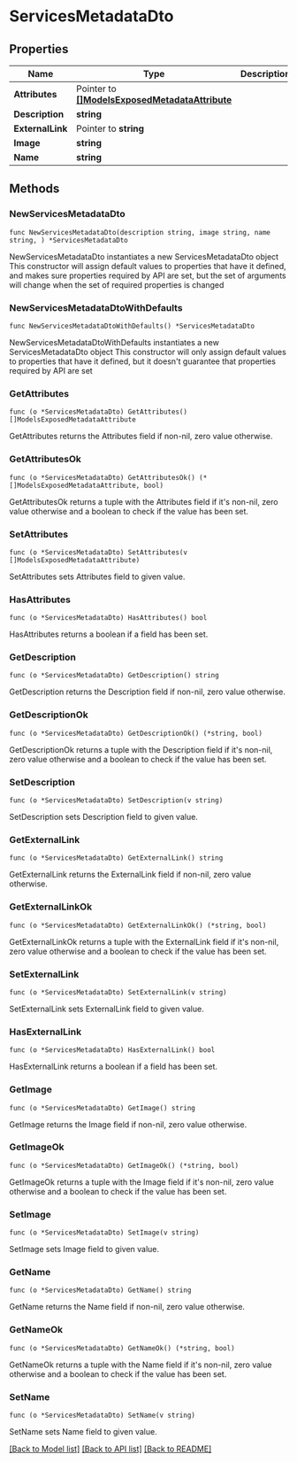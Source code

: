 # ServicesMetadataDto

## Properties

Name | Type | Description | Notes
------------ | ------------- | ------------- | -------------
**Attributes** | Pointer to [**[]ModelsExposedMetadataAttribute**](ModelsExposedMetadataAttribute.md) |  | [optional] 
**Description** | **string** |  | 
**ExternalLink** | Pointer to **string** |  | [optional] 
**Image** | **string** |  | 
**Name** | **string** |  | 

## Methods

### NewServicesMetadataDto

`func NewServicesMetadataDto(description string, image string, name string, ) *ServicesMetadataDto`

NewServicesMetadataDto instantiates a new ServicesMetadataDto object
This constructor will assign default values to properties that have it defined,
and makes sure properties required by API are set, but the set of arguments
will change when the set of required properties is changed

### NewServicesMetadataDtoWithDefaults

`func NewServicesMetadataDtoWithDefaults() *ServicesMetadataDto`

NewServicesMetadataDtoWithDefaults instantiates a new ServicesMetadataDto object
This constructor will only assign default values to properties that have it defined,
but it doesn't guarantee that properties required by API are set

### GetAttributes

`func (o *ServicesMetadataDto) GetAttributes() []ModelsExposedMetadataAttribute`

GetAttributes returns the Attributes field if non-nil, zero value otherwise.

### GetAttributesOk

`func (o *ServicesMetadataDto) GetAttributesOk() (*[]ModelsExposedMetadataAttribute, bool)`

GetAttributesOk returns a tuple with the Attributes field if it's non-nil, zero value otherwise
and a boolean to check if the value has been set.

### SetAttributes

`func (o *ServicesMetadataDto) SetAttributes(v []ModelsExposedMetadataAttribute)`

SetAttributes sets Attributes field to given value.

### HasAttributes

`func (o *ServicesMetadataDto) HasAttributes() bool`

HasAttributes returns a boolean if a field has been set.

### GetDescription

`func (o *ServicesMetadataDto) GetDescription() string`

GetDescription returns the Description field if non-nil, zero value otherwise.

### GetDescriptionOk

`func (o *ServicesMetadataDto) GetDescriptionOk() (*string, bool)`

GetDescriptionOk returns a tuple with the Description field if it's non-nil, zero value otherwise
and a boolean to check if the value has been set.

### SetDescription

`func (o *ServicesMetadataDto) SetDescription(v string)`

SetDescription sets Description field to given value.


### GetExternalLink

`func (o *ServicesMetadataDto) GetExternalLink() string`

GetExternalLink returns the ExternalLink field if non-nil, zero value otherwise.

### GetExternalLinkOk

`func (o *ServicesMetadataDto) GetExternalLinkOk() (*string, bool)`

GetExternalLinkOk returns a tuple with the ExternalLink field if it's non-nil, zero value otherwise
and a boolean to check if the value has been set.

### SetExternalLink

`func (o *ServicesMetadataDto) SetExternalLink(v string)`

SetExternalLink sets ExternalLink field to given value.

### HasExternalLink

`func (o *ServicesMetadataDto) HasExternalLink() bool`

HasExternalLink returns a boolean if a field has been set.

### GetImage

`func (o *ServicesMetadataDto) GetImage() string`

GetImage returns the Image field if non-nil, zero value otherwise.

### GetImageOk

`func (o *ServicesMetadataDto) GetImageOk() (*string, bool)`

GetImageOk returns a tuple with the Image field if it's non-nil, zero value otherwise
and a boolean to check if the value has been set.

### SetImage

`func (o *ServicesMetadataDto) SetImage(v string)`

SetImage sets Image field to given value.


### GetName

`func (o *ServicesMetadataDto) GetName() string`

GetName returns the Name field if non-nil, zero value otherwise.

### GetNameOk

`func (o *ServicesMetadataDto) GetNameOk() (*string, bool)`

GetNameOk returns a tuple with the Name field if it's non-nil, zero value otherwise
and a boolean to check if the value has been set.

### SetName

`func (o *ServicesMetadataDto) SetName(v string)`

SetName sets Name field to given value.



[[Back to Model list]](../README.md#documentation-for-models) [[Back to API list]](../README.md#documentation-for-api-endpoints) [[Back to README]](../README.md)


